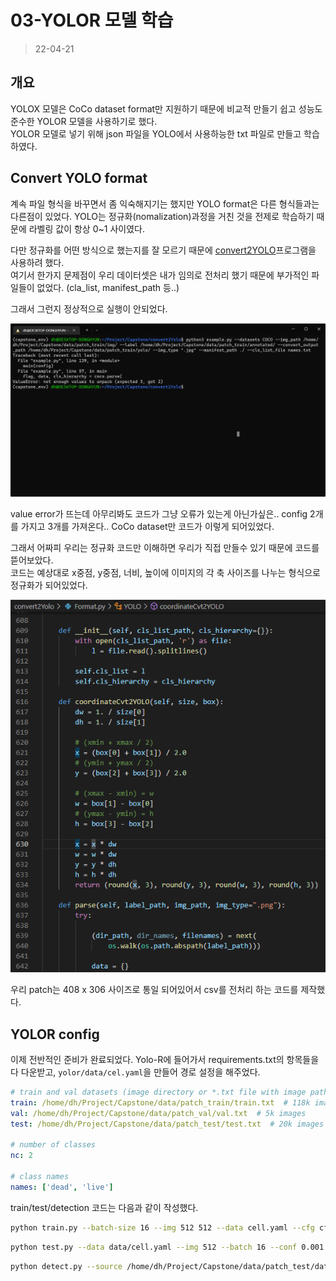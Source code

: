 # 03-YOLOR 모델 학습
> 22-04-21

## 개요  

YOLOX 모델은 CoCo dataset format만 지원하기 때문에 비교적 만들기 쉽고 성능도 준수한 YOLOR 모델을 사용하기로 했다.  
YOLOR 모델로 넣기 위해 json 파일을 YOLO에서 사용하능한 txt 파일로 만들고 학습하였다.  

## Convert YOLO format  

계속 파일 형식을 바꾸면서 좀 익숙해지기는 했지만 YOLO format은 다른 형식들과는 다른점이 있었다.
YOLO는 정규화(nomalization)과정을 거친 것을 전제로 학습하기 때문에 라벨링 값이 항상 0~1 사이였다.  

다만 정규화를 어떤 방식으로 했는지를 잘 모르기 때문에 [convert2YOLO](https://github.com/ssaru/convert2Yolo)프로그램을 사용하려 했다.  
여기서 한가지 문제점이 우리 데이터셋은 내가 임의로 전처리 했기 때문에 부가적인 파일들이 없었다. (cla_list, manifest_path 등..)  

그래서 그런지 정상적으로 실행이 안되었다.  

![img](./Assets/4.png)  

value error가 뜨는데 아무리봐도 코드가 그냥 오류가 있는게 아닌가싶은.. config 2개를 가지고 3개를 가져온다.. CoCo dataset만 코드가 이렇게 되어있었다. 

그래서 어짜피 우리는 정규화 코드만 이해하면 우리가 직접 만들수 있기 때문에 코드를 뜯어보았다.  
코드는 예상대로 x중점, y중점, 너비, 높이에 이미지의 각 축 사이즈를 나누는 형식으로 정규화가 되어있었다.  

![img](./Assets/5.png)  

우리 patch는 408 x 306 사이즈로 통일 되어있어서 csv를 전처리 하는 코드를 제작했다.  

## YOLOR config

이제 전반적인 준비가 완료되었다. Yolo-R에 들어가서 requirements.txt의 항목들을 다 다운받고, ```yolor/data/cel.yaml```을 만들어 경로 설정을 해주었다.

```yaml
# train and val datasets (image directory or *.txt file with image paths)
train: /home/dh/Project/Capstone/data/patch_train/train.txt  # 118k images
val: /home/dh/Project/Capstone/data/patch_val/val.txt  # 5k images
test: /home/dh/Project/Capstone/data/patch_test/test.txt  # 20k images for submission to https://competitions.codalab.org/competitions/20794

# number of classes
nc: 2

# class names
names: ['dead', 'live']
```

train/test/detection 코드는 다음과 같이 작성했다.  

```bash
python train.py --batch-size 16 --img 512 512 --data cell.yaml --cfg cfg/yolor_p6.cfg --weights '' --device 0 --name yolor_p6 --hyp hyp.scratch.640.yaml --epochs 200
```

```bash
python test.py --data data/cell.yaml --img 512 --batch 16 --conf 0.001 --iou 0.65 --device 0 --cfg cfg/yolor_p6.cfg --weights runs/train/yolor_p6/weights/last.pt --name yolor_p6_val --names data/cell.names --save-txt --task test
```

```bash
python detect.py --source /home/dh/Project/Capstone/data/patch_test/data/k025-2_204_1530.jpg --cfg cfg/yolor_p6.cfg --weights runs/train/yolor_p6/weights/last.pt --conf 0.25 --img-size 512 --device 0 --names data/cell.names
```
